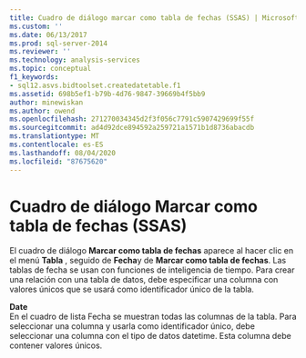 ```yaml
---
title: Cuadro de diálogo marcar como tabla de fechas (SSAS) | Microsoft Docs
ms.custom: ''
ms.date: 06/13/2017
ms.prod: sql-server-2014
ms.reviewer: ''
ms.technology: analysis-services
ms.topic: conceptual
f1_keywords:
- sql12.asvs.bidtoolset.createdatetable.f1
ms.assetid: 698b5ef1-b79b-4d76-9847-39669b4f5bb9
author: minewiskan
ms.author: owend
ms.openlocfilehash: 271270034345d2f3f056c7791c5907429699f55f
ms.sourcegitcommit: ad4d92dce894592a259721a1571b1d8736abacdb
ms.translationtype: MT
ms.contentlocale: es-ES
ms.lasthandoff: 08/04/2020
ms.locfileid: "87675620"
---
```

# <a name="mark-as-date-table-dialog-box-ssas"></a>Cuadro de diálogo Marcar como tabla de fechas (SSAS)
  El cuadro de diálogo **Marcar como tabla de fechas** aparece al hacer clic en el menú **Tabla** , seguido de **Fecha**y de **Marcar como tabla de fechas**. Las tablas de fecha se usan con funciones de inteligencia de tiempo. Para crear una relación con una tabla de datos, debe especificar una columna con valores únicos que se usará como identificador único de la tabla.  
  
 **Date**  
 En el cuadro de lista Fecha se muestran todas las columnas de la tabla. Para seleccionar una columna y usarla como identificador único, debe seleccionar una columna con el tipo de datos datetime. Esta columna debe contener valores únicos.  
  
  
